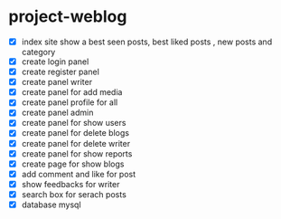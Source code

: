 # project-weblog

- [x] index site show a best seen posts, best liked posts , new posts and category
- [x] create login panel
- [x] create register panel
- [x] create panel writer
- [x] create panel for add media 
- [x] create panel profile for all
- [x] create panel admin 
- [x] create panel for show users
- [x] create panel for delete blogs 
- [x] create panel for delete writer
- [x] create panel for show reports
- [x] create page for show blogs
- [x] add comment and like for post
- [x] show feedbacks for writer
- [x] search box for serach posts
- [x] database mysql

